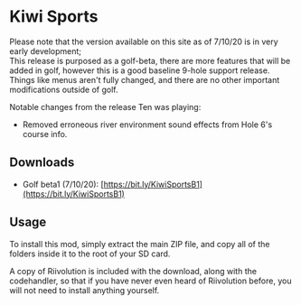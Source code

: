 # Kiwi Sports
 
Please note that the version available on this site as of 7/10/20 is in very early development;  
This release is purposed as a golf-beta, there are more features that will be added in golf, however this is a good baseline 9-hole support release.
Things like menus aren't fully changed, and there are no other important modifications outside of golf.  
  
Notable changes from the release Ten was playing:  
 - Removed erroneous river environment sound effects from Hole 6's course info.
 
## Downloads  
- Golf beta1 (7/10/20): [https://bit.ly/KiwiSportsB1](https://bit.ly/KiwiSportsB1)
 
## Usage  
To install this mod, simply extract the main ZIP file, and copy all of the folders inside it to the root of your SD card.  
  
A copy of Riivolution is included with the download, along with the codehandler, so that if you have never even heard of Riivolution before, you will not need to install anything yourself.  
